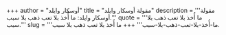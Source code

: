 +++
author = "أوسكار وايلد"
title = "مقولة أوسكار وايلد"
description = '''مقولة أوسكار وايلد: ما أُخذ بلا تعب ذهب بلا سبب.'''
quote = '''ما أُخذ بلا تعب ذهب بلا سبب.'''
slug = '''ما-أُخذ-بلا-تعب-ذهب-بلا-سبب'''
+++
ما أُخذ بلا تعب ذهب بلا سبب.
